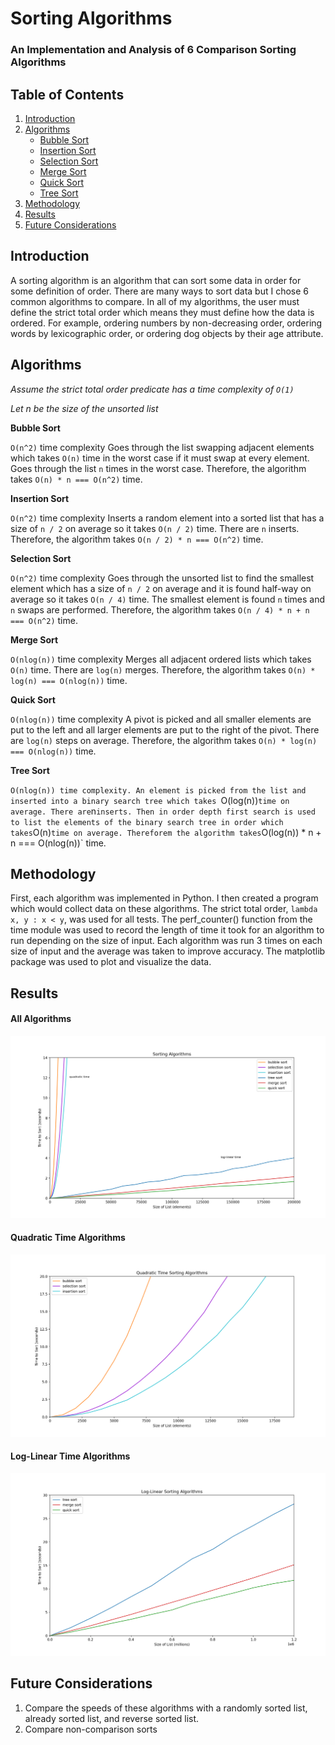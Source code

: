 # Sorting Algorithms

### An Implementation and Analysis of 6 Comparison Sorting Algorithms

## Table of Contents
1. [Introduction](#introduction)
2. [Algorithms](#algorithms)
	* [Bubble Sort](#bubble-sort)
	* [Insertion Sort](#insertion-sort)
	* [Selection Sort](#selection-sort)
	* [Merge Sort](#merge-sort)
	* [Quick Sort](#quick-sort)
	* [Tree Sort](#tree-sort)
3. [Methodology](#methodology)
4. [Results](#results)
5. [Future Considerations](#future-considerations)

## Introduction

A sorting algorithm is an algorithm that can sort some data in order for some definition of order.
There are many ways to sort data but I chose 6 common algorithms to compare.
In all of my algorithms, the user must define the strict total order which means they must define how the data is ordered.
For example, ordering numbers by non-decreasing order, ordering words by lexicographic order, or ordering dog objects by their age attribute.

## Algorithms

*Assume the strict total order predicate has a time complexity of `O(1)`*

*Let n be the size of the unsorted list*

**Bubble Sort**

`O(n^2)` time complexity
Goes through the list swapping adjacent elements which takes `O(n)` time in the worst case if it must swap at every element.
Goes through the list `n` times in the worst case. 
Therefore, the algorithm takes `O(n) * n === O(n^2)` time.

**Insertion Sort**

`O(n^2)` time complexity
Inserts a random element into a sorted list that has a size of `n / 2` on average so it takes `O(n / 2)` time.
There are `n` inserts.
Therefore, the algorithm takes `O(n / 2) * n === O(n^2)` time.

**Selection Sort**

`O(n^2)` time complexity
Goes through the unsorted list to find the smallest element which has a size of `n / 2` on average and it is found half-way on average so it takes `O(n / 4)` time.
The smallest element is found `n` times and `n` swaps are performed.
Therefore, the algorithm takes `O(n / 4) * n + n === O(n^2)` time.

**Merge Sort**

`O(nlog(n))` time complexity
Merges all adjacent ordered lists which takes `O(n)` time.
There are `log(n)` merges.
Therefore, the algorithm takes `O(n) * log(n) === O(nlog(n))` time.

**Quick Sort**

`O(nlog(n))` time complexity
A pivot is picked and all smaller elements are put to the left and all larger elements are put to the right of the pivot.
There are `log(n)` steps on average.
Therefore, the algorithm takes `O(n) * log(n) === O(nlog(n))` time.

**Tree Sort**

`O(nlog(n)) time complexity.
An element is picked from the list and inserted into a binary search tree which takes `O(log(n))` time on average.
There are `n` inserts. Then in order depth first search is used to list the elements of the binary search tree in order which takes `O(n)` time on average.
Thereforem the algorithm takes `O(log(n)) * n + n === O(nlog(n))` time.

## Methodology

First, each algorithm was implemented in Python.
I then created a program which would collect data on these algorithms.
The strict total order, `lambda x, y : x < y`, was used for all tests.
The perf_counter() function from the time module was used to record the length of time it took for an algorithm to run depending on the size of input.
Each algorithm was run 3 times on each size of input and the average was taken to improve accuracy.
The matplotlib package was used to plot and visualize the data.

## Results

#### All Algorithms

<img src="assets/all.png" width="600px">

#### Quadratic Time Algorithms

<img src="assets/quadratic.png" width="600px">

#### Log-Linear Time Algorithms

<img src="assets/loglinear.png" width="600px">


## Future Considerations

1. Compare the speeds of these algorithms with a randomly sorted list, already sorted list, and reverse sorted list.
2. Compare non-comparison sorts